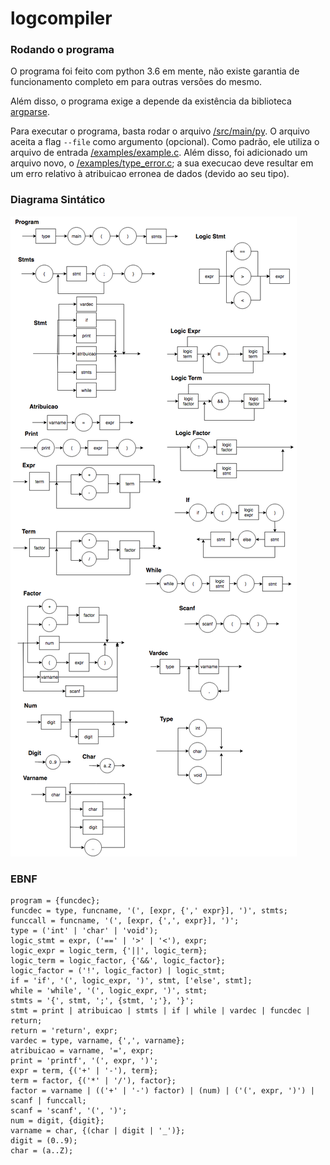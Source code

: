 # logcompiler

### Rodando o programa

O programa foi feito com python 3.6 em mente, não existe garantia de funcionamento completo em para outras versões do mesmo.

Além disso, o programa exige a depende da existência da biblioteca [argparse](https://docs.python.org/3/library/argparse.html).

Para executar o programa, basta rodar o arquivo [/src/main/py](/src/main.py). O arquivo aceita a flag `--file` como argumento (opcional). Como padrão, ele utiliza o arquivo de entrada [/examples/example.c](/examples/example.c). Além disso, foi adicionado um arquivo novo, o [/examples/type_error.c](/examples/type_error.c); a sua execucao deve resultar em um erro relativo à atribuicao erronea de dados (devido ao seu tipo).

### Diagrama Sintático

![](img/diagrama_c.png)


### EBNF

```
program = {funcdec};
funcdec = type, funcname, '(', [expr, {',' expr}], ')', stmts;
funccall = funcname, '(', [expr, {',', expr}], ')';
type = ('int' | 'char' | 'void');
logic_stmt = expr, ('==' | '>' | '<'), expr;
logic_expr = logic_term, {'||', logic_term};
logic_term = logic_factor, {'&&', logic_factor};
logic_factor = ('!', logic_factor) | logic_stmt;
if = 'if', '(', logic_expr, ')', stmt, ['else', stmt];
while = 'while', '(', logic_expr, ')', stmt;
stmts = '{', stmt, ';', {stmt, ';'}, '}';
stmt = print | atribuicao | stmts | if | while | vardec | funcdec | return;
return = 'return', expr;
vardec = type, varname, {',', varname};
atribuicao = varname, '=', expr;
print = 'printf', '(', expr, ')';
expr = term, {('+' | '-'), term};
term = factor, {('*' | '/'), factor};
factor = varname | (('+' | '-') factor) | (num) | ('(', expr, ')') | scanf | funccall;
scanf = 'scanf', '(', ')';
num = digit, {digit};
varname = char, {(char | digit | '_')};
digit = (0..9);
char = (a..Z);
```
